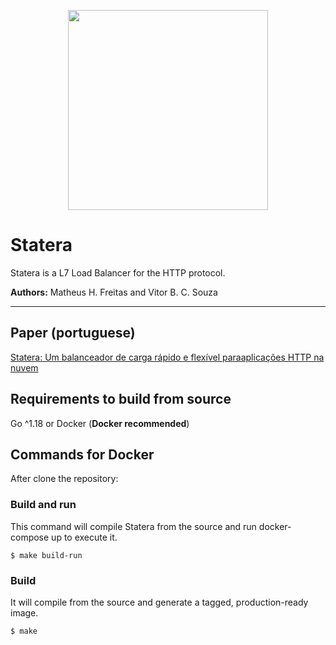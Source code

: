 <p align="center">
  <img width="320" src="https://user-images.githubusercontent.com/32441764/145425943-5f389366-a4c1-4ecc-9c3f-cecb79b4e0e6.png">
</p>

# Statera
Statera is a L7 Load Balancer for the HTTP protocol.

**Authors:** Matheus H. Freitas and Vitor B. C. Souza 

_________________

## Paper (portuguese)

[Statera: Um balanceador de carga rápido e flexível paraaplicações HTTP na nuvem](https://sol.sbc.org.br/index.php/wscad/article/view/21948/21771)

## Requirements to build from source
Go ^1.18 or Docker 
(**Docker recommended**)

## Commands for Docker
After clone the repository:
### Build and run
This command will compile Statera from the source and run docker-compose up to execute it.
```
$ make build-run
```

### Build
It will compile from the source and generate a tagged, production-ready image.
```
$ make
```
